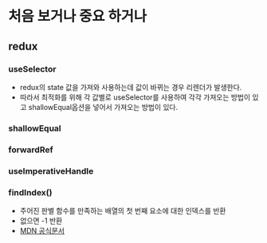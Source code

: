 # 처음 보거나 중요 하거나

## redux

### useSelector

- redux의 state 값을 가져와 사용하는데 값이 바뀌는 경우 리렌더가 발생한다.
- 따라서 최적화를 위해 각 값별로 useSelector를 사용하여 각각 가져오는 방법이 있고 shallowEqual옵션을 넣어서 가져오는 방법이 있다.

### shallowEqual

### forwardRef

### useImperativeHandle

### findIndex()

- 주어진 판별 함수를 만족하는 배열의 첫 번째 요소에 대한 인덱스를 반환
- 없으면 -1 반환
- [MDN 공식문서](https://developer.mozilla.org/ko/docs/Web/JavaScript/Reference/Global_Objects/Array/findIndex)
